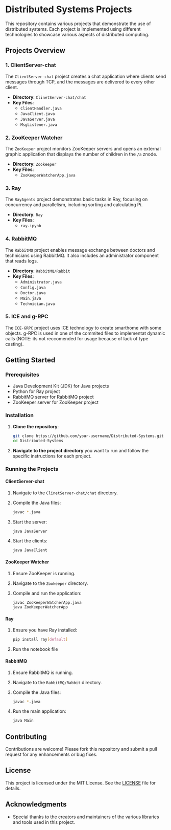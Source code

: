 # Distributed Systems Projects

This repository contains various projects that demonstrate the use of distributed systems. Each project is implemented using different technologies to showcase various aspects of distributed computing.

## Projects Overview

### 1. ClientServer-chat

The `ClientServer-chat` project creates a chat application where clients send messages through TCP, and the messages are delivered to every other client.

- **Directory**: `ClinetServer-chat/chat`
- **Key Files**:
  - `ClientHandler.java`
  - `JavaClient.java`
  - `JavaServer.java`
  - `MsgListener.java`

### 2. ZooKeeper Watcher

The `ZooKeeper` project monitors ZooKeeper servers and opens an external graphic application that displays the number of children in the `/a` znode.

- **Directory**: `Zookeeper`
- **Key Files**:
  - `ZooKeeperWatcherApp.java`

### 3. Ray

The `RayAgents` project demonstrates basic tasks in Ray, focusing on concurrency and parallelism, including sorting and calculating Pi.

- **Directory**: `Ray`
- **Key Files**:
  - `ray.ipynb` 

### 4. RabbitMQ

The `RabbitMQ` project enables message exchange between doctors and technicians using RabbitMQ. It also includes an administrator component that reads logs.

- **Directory**: `RabbitMQ/Rabbit`
- **Key Files**:
  - `Administrator.java`
  - `Config.java`
  - `Doctor.java`
  - `Main.java`
  - `Technician.java`
 
### 5. ICE and g-RPC

The `ICE-GRPC` project uses ICE technology to create smarthome with some objects. g-RPC is used in one of the commited files to implementat dynamic calls (NOTE: its not reccomended for usage because of lack of type casting). 

## Getting Started

### Prerequisites

- Java Development Kit (JDK) for Java projects
- Python for Ray project
- RabbitMQ server for RabbitMQ project
- ZooKeeper server for ZooKeeper project

### Installation

1. **Clone the repository**:

    ```bash
    git clone https://github.com/your-username/Distributed-Systems.git
    cd Distributed-Systems
    ```

2. **Navigate to the project directory** you want to run and follow the specific instructions for each project.

### Running the Projects

#### ClientServer-chat

1. Navigate to the `ClinetServer-chat/chat` directory.
2. Compile the Java files:

    ```bash
    javac *.java
    ```

3. Start the server:

    ```bash
    java JavaServer
    ```

4. Start the clients:

    ```bash
    java JavaClient
    ```

#### ZooKeeper Watcher

1. Ensure ZooKeeper is running.
2. Navigate to the `Zookeeper` directory.
3. Compile and run the application:

    ```bash
    javac ZooKeeperWatcherApp.java
    java ZooKeeperWatcherApp
    ```

#### Ray

1. Ensure you have Ray installed:

    ```bash
    pip install ray[default]
    ```

2. Run the notebook file

#### RabbitMQ

1. Ensure RabbitMQ is running.
2. Navigate to the `RabbitMQ/Rabbit` directory.
3. Compile the Java files:

    ```bash
    javac *.java
    ```

4. Run the main application:

    ```bash
    java Main
    ```

## Contributing

Contributions are welcome! Please fork this repository and submit a pull request for any enhancements or bug fixes.

## License

This project is licensed under the MIT License. See the [LICENSE](LICENSE) file for details.

## Acknowledgments

- Special thanks to the creators and maintainers of the various libraries and tools used in this project.

